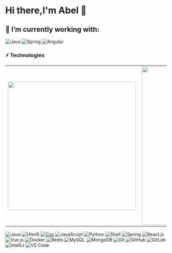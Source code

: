 # Hi there,I'm Abel 👋


## 🔭 I’m currently working with:
![Java](https://img.shields.io/badge/-Java-007396?style=flat-square&logo=java)
![Spring](https://img.shields.io/badge/-Spring-6DB33F?style=flat-square&logo=spring&logoColor=white)
![Angular](https://img.shields.io/badge/-Angular-DD0031?style=flat-square&logo=angular)


### ⚡ Technologies

<center>
<table>
    <tr>
        <td><img width="400px" align="left" src="https://github-readme-stats.vercel.app/api/top-langs/?username=AbelLee-LiYe&hide=html&layout=compact&theme=dracula&count_private=true" /></td>
        <td><img width="495px" align="left" src="https://github-readme-stats.vercel.app/api?username=AbelLee-LiYe&theme=dracula&count_private=true"/></td>
    </tr>   
</table>
</center> 

![Java](https://img.shields.io/badge/-Java-007396?style=flat-square&logo=java&logoColor=ffffff)
![Html5](https://camo.githubusercontent.com/0c3a16a22ae058cfe38a06dc9ea16404cf006409262f547c9ccfa3ec8b30f71e/68747470733a2f2f696d672e736869656c64732e696f2f62616467652f2d48544d4c352d4533344632363f7374796c653d666c61742d737175617265266c6f676f3d68746d6c35266c6f676f436f6c6f723d7768697465)
[![Css](https://img.shields.io/badge/-CSS3-1572B6?style=flat-square&logo=css3&logoColor=white)](https://www.w3.org/Style/CSS)
![JavaScript](https://img.shields.io/badge/-JavaScript-f7e018?style=flat-square&logo=javascript&logoColor=white)
![Python](https://img.shields.io/badge/-Python-333333?style=flat&logo=python)
![Shell](https://img.shields.io/badge/Shell-f05032?style=flat-square&logo=powershell&logoColor=ffffff)
![Spring](https://img.shields.io/badge/-Spring-6DB33F?style=flat-square&logo=spring&logoColor=white)
![React.js](http://img.shields.io/badge/-react-333333?style=flat&logo=react)
![Vue.js](https://img.shields.io/badge/-Vue.js-4fc08d?style=flat-square&logo=vue.js&logoColor=ffffff)
![Docker](https://img.shields.io/badge/-Docker-2496ED?style=flat-square&logo=docker&logoColor=ffffff)
![Redis](https://img.shields.io/badge/-Redis-dc382d?style=flat-square&logo=redis&logoColor=white)
![MySQL](https://img.shields.io/badge/-MySQL-003545?style=flat-square&logo=mysql&logoColor=white)
![MongoDB](https://img.shields.io/badge/-MongoDB-black?style=flat-square&logo=mongodb)
![Git](https://img.shields.io/badge/-Git-black?style=flat-square&logo=git)
![GitHub](https://img.shields.io/badge/-GitHub-181717?style=flat-square&logo=github)
![GitLab](https://img.shields.io/badge/-GitLab-0052CC?style=flat-square&logo=gitlab)
![IntelliJ](https://img.shields.io/badge/-IntelliJ%20IDEA-black?style=flat-square&logo=intellij-idea&logoColor=white)
![VS Code](https://img.shields.io/badge/visualstudiocode-badge-blue.svg?logo=visual-studio-code)

